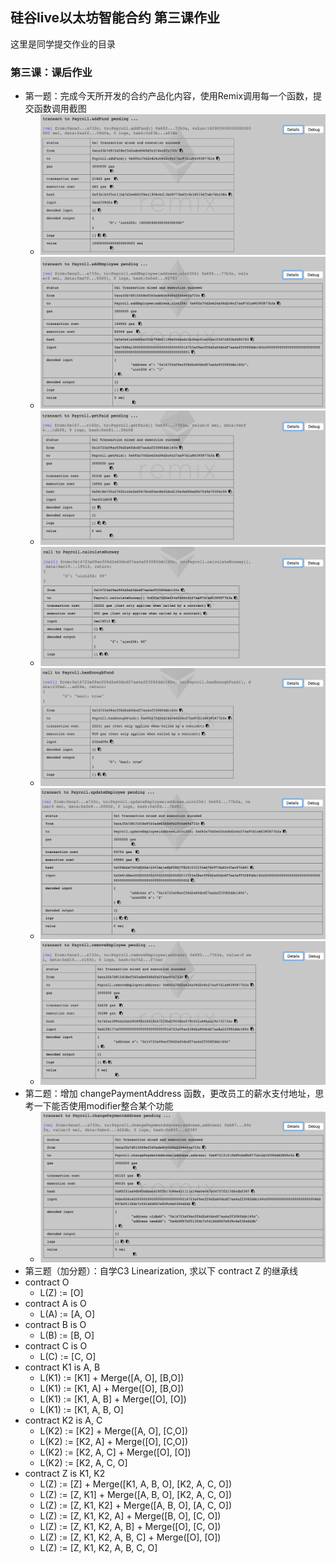 ## 硅谷live以太坊智能合约 第三课作业
这里是同学提交作业的目录

### 第三课：课后作业
- 第一题：完成今天所开发的合约产品化内容，使用Remix调用每一个函数，提交函数调用截图
  * ![AddFund](images/2018/01/addfund.png)
  * ![AddEmployee](images/2018/01/addemployee.png)
  * ![getPaid](images/2018/01/getpaid.png)
  * ![CalculateRunway](images/2018/01/calculaterunway.png)
  * ![HasEnoughFund](images/2018/01/hasenoughfund.png)
  * ![UpdateEmployee](images/2018/01/updateemployee.png)
  * ![RemoveEmployee](images/2018/01/removeemployee.png)
- 第二题：增加 changePaymentAddress 函数，更改员工的薪水支付地址，思考一下能否使用modifier整合某个功能
  * ![changePaymentAddress](images/2018/01/changepaymentaddress.png)
- 第三题（加分题）：自学C3 Linearization, 求以下 contract Z 的继承线
- contract O
  * L(Z)  := [O]
- contract A is O
  * L(A)  := [A, O]
- contract B is O
  * L(B)  := [B, O]
- contract C is O
  * L(C)  := [C, O]
- contract K1 is A, B
  * L(K1)  := [K1] + Merge([A, O], [B,O])
  * L(K1)  := [K1, A] + Merge([O], [B,O])
  * L(K1)  := [K1, A, B] + Merge([O], [O])
  * L(K1)  := [K1, A, B, O]
- contract K2 is A, C
  * L(K2)  := [K2] + Merge([A, O], [C,O])
  * L(K2)  := [K2, A] + Merge([O], [C,O])
  * L(K2)  := [K2, A, C] + Merge([O], [O])
  * L(K2)  := [K2, A, C, O]
- contract Z is K1, K2
  * L(Z)  := [Z] + Merge([K1, A, B, O], [K2, A, C, O])
  * L(Z)  := [Z, K1] + Merge([A, B, O], [K2, A, C, O])
  * L(Z)  := [Z, K1, K2] + Merge([A, B, O], [A, C, O])
  * L(Z)  := [Z, K1, K2, A] + Merge([B, O], [C, O])
  * L(Z)  := [Z, K1, K2, A, B] + Merge([O], [C, O])
  * L(Z)  := [Z, K1, K2, A, B, C] + Merge([O], [O])
  * L(Z)  := [Z, K1, K2, A, B, C, O]
